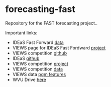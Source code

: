 # forecasting-fast
Repository for the FAST forecasting project..

Important links:
- IDEaS Fast Forward [data](https://www.dropbox.com/scl/fo/rkj4ttawoz9pv6x35r9cq/APSd_RJxvk-fpNAteD4J1iY?rlkey=44eg0kk4w8yh8tm1f53vvpzps&e=1&st=r0qv5cz1&dl=0)
- VIEWS page for IDEaS Fast Fordward [project](https://viewsforecasting.org/research/fast-forward-forecasting-global-emerging-threats/)
- VIEWS competition [github](https://github.com/prio-data/prediction_competition_2023)
- IDEaS [github](https://github.com/views-platform/ideas-fastforward-2025)
- VIEWS competition [project](https://viewsforecasting.org/research/prediction-challenge-2023/)
- VIEWS competition [data](https://www.dropbox.com/scl/fo/rurpcmtpcquni5onoyuus/AMxyQWdEQW4Y6BauT6Cb8ZU?rlkey=v1o4va647qrwc4la7m8i7cedk&e=2&st=dhwgyboa&dl=0)
- VIEWS data [pgm features](https://viewsforecasting.org/wp-content/uploads/pgm_features_competition.pdf)
- WVU Drive [here](https://drive.google.com/drive/folders/1IeeNwAi_abxoLV16XvBI2Fs167PDgSiR?usp=sharing)

